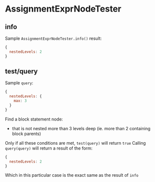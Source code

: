 # AssignmentExprNodeTester

## info

Sample `AssignmentExprNodeTester.info()` result:

```js
{
  nestedLevels: 2
}
```

## test/query

Sample `query`:

```js
{
  nestedLevels: {
    max: 3
  }
}
```

Find a block statement node:

- that is not nested more than 3 levels deep (ie. more than 2 containing block parents)

Only if all these conditions are met, `test(query)` will return `true`
Calling `query(query)` will return a result of the form:

```js
{
  nestedLevels: 2
}
```

Which in this particular case is the exact same as the result of `info`
